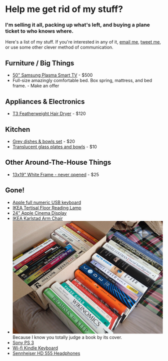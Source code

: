 # Help me get rid of my stuff?

### I'm selling it all, packing up what's left, and buying a plane ticket to who knows where. 

Here's a list of my stuff. If you're interested in any of it, [email me](mailto:jenn@jennvargas.com), [tweet me](http://twitter.com/jennjenn), or use some other clever method of communication.

## Furniture / Big Things

* [50" Samsung Plasma Smart TV](http://newyork.craigslist.org/mnh/ele/4495752893.html) - $500
* Full-size amazingly comfortable bed. Box spring, mattress, and bed frame. - Make an offer

## Appliances & Electronics
* [T3 Featherweight Hair Dryer](http://newyork.craigslist.org/mnh/hab/4495939685.html) - $120


## Kitchen
* [Grey dishes & bowls set](http://newyork.craigslist.org/mnh/hsh/4509309381.html) - $20
* [Translucent glass plates and bowls](http://newyork.craigslist.org/mnh/hsh/4509313821.html) - $10

## Other Around-The-House Things
* [13x19" White Frame - never opened](http://newyork.craigslist.org/mnh/hsh/4505841296.html) - $25

## Gone!
* [Apple full numeric USB keyboard](https://post.craigslist.org/manage/4496437514)
* [IKEA Tertisal Floor Reading Lamp](https://post.craigslist.org/manage/4496398987)
* [24" Apple Cinema Display](https://post.craigslist.org/manage/4496424162)
* [IKEA Karlstad Arm Chair](http://newyork.craigslist.org/mnh/fuo/4496382878.html)
* ![Because I know you totally judge a book by its cover](images/books.jpg) Because I know you totally judge a book by its cover.
* [Sony PS 3](http://newyork.craigslist.org/mnh/vgm/4509393497.html)
* [Wi-fi Kindle Keyboard](http://newyork.craigslist.org/mnh/ele/4505641528.html)
* [Sennheiser HD 555 Headphones](http://newyork.craigslist.org/mnh/ele/4495906226.html)